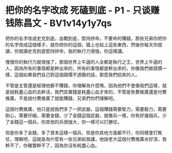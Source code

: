 # 把你的名字改成 死磕到底 - P1 - 只谈赚钱陈昌文 - BV1v14y1y7qs

把你的名字改成史克到底，血戰到底，堅持拼命，不要命的賺錢，那些兄弟你把你的名字改成這個樣子，就你把你的這個，牆上也貼上這些東西，然後你每天你就讀，你就讀史克到底堅持拼命，我的執行力很強，你這樣講。

慢慢你的執行力就很強了，那個世界上牛逼的人全都是執行之王，世界上牛逼的人，因為所有的事情都是幹出來的，所有的事情都是幹出來的，你像我們做競價一樣，這個如果我們自己對這個競價不透徹的話，那麼我們招來的人。

不管是主管還是經理他都不賺錢，你理解為什麼嗎，因為他們不會像我們這樣，就是說耗盡心血的去幹活，我們其實錢是耗盡心血才來的，不管是免費推廣還是付費推廣，不是說付費推廣了就能賺錢，兄弟們你們理解吧。

這個付費推廣，他只是說我們多了一把武器，這個賺錢需要智力，需要毅力，需要耐心，需要仔細，需要金錢，少了金錢這個武器，就像兵一樣，你有好幾個兵，少了金錢這一個兵，你其他的兵很強大，你一樣可以打勝仗。

但是你多了金錢，多了資本這樣一個兵，但是你其他方面都不行，你同樣會打敗仗，理解吧，這就是為什麼有一些兄弟給我講，他說老大這個付費推廣水好深，我幹不了，你確實幹不了，因為你沒有耗盡心血。

